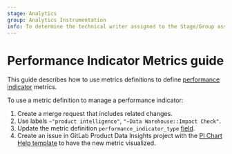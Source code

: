 ```yaml
---
stage: Analytics
group: Analytics Instrumentation
info: To determine the technical writer assigned to the Stage/Group associated with this page, see https://about.gitlab.com/handbook/product/ux/technical-writing/#assignments
---
```


# Performance Indicator Metrics guide

This guide describes how to use metrics definitions to define [performance indicator](https://about.gitlab.com/handbook/product/product-intelligence-guide/#implementing-product-performance-indicators) metrics.

To use a metric definition to manage a performance indicator:

1. Create a merge request that includes related changes.
1. Use labels `~"product intelligence"`, `"~Data Warehouse::Impact Check"`.
1. Update the metric definition `performance_indicator_type` [field](metrics_dictionary.md#metrics-definition-and-validation).
1. Create an issue in GitLab Product Data Insights project with the [PI Chart Help template](https://gitlab.com/gitlab-data/product-analytics/-/issues/new?issuable_template=PI%20Chart%20Help) to have the new metric visualized.
